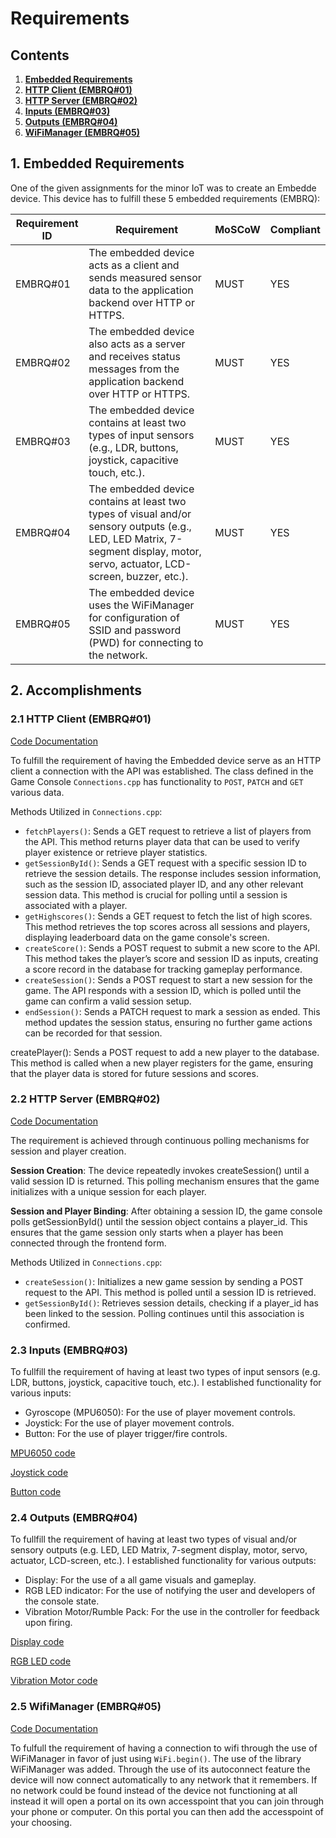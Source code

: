# Requirements

## Contents
1. **[Embedded Requirements](#1-embedded-requirements)**
2. **[HTTP Client (EMBRQ#01)](#2-http-client-embrq01)**
3. **[HTTP Server (EMBRQ#02)](#3-http-server-embrq02)**
4. **[Inputs (EMBRQ#03)](#4-inputs-embrq03)**
5. **[Outputs (EMBRQ#04)](#5-outputs-embrq04)**
6. **[WiFiManager (EMBRQ#05)](#6-wifimanager-embrq05)**

## 1. Embedded Requirements
One of the given assignments for the minor IoT was to create an Embedde device. This device has to fulfill these 5 embedded requirements (EMBRQ):

| Requirement ID | Requirement                                                                                                                           | MoSCoW | Compliant |
|----------------|---------------------------------------------------------------------------------------------------------------------------------------|--------|-----------|
| EMBRQ#01       | The embedded device acts as a client and sends measured sensor data to the application backend over HTTP or HTTPS.                   | MUST   | YES        |
| EMBRQ#02       | The embedded device also acts as a server and receives status messages from the application backend over HTTP or HTTPS.              | MUST   | YES        |
| EMBRQ#03       | The embedded device contains at least two types of input sensors (e.g., LDR, buttons, joystick, capacitive touch, etc.).             | MUST   | YES        |
| EMBRQ#04       | The embedded device contains at least two types of visual and/or sensory outputs (e.g., LED, LED Matrix, 7-segment display, motor, servo, actuator, LCD-screen, buzzer, etc.). | MUST   | YES        |
| EMBRQ#05       | The embedded device uses the WiFiManager for configuration of SSID and password (PWD) for connecting to the network.                  | MUST   | YES        |

## 2. Accomplishments

### 2.1 HTTP Client (EMBRQ#01)
[Code Documentation](code#221-api-connection-through-wifimanager)

To fulfill the requirement of having the Embedded device serve as an HTTP client a connection with the API was established. The class defined in the Game Console `Connections.cpp` has functionality to `POST`, `PATCH` and `GET` various data. 

Methods Utilized in `Connections.cpp`:

- `fetchPlayers()`: Sends a GET request to retrieve a list of players from the API. This method returns player data that can be used to verify player existence or retrieve player statistics.
- `getSessionById()`: Sends a GET request with a specific session ID to retrieve the session details. The response includes session information, such as the session ID, associated player ID, and any other relevant session data. This method is crucial for polling until a session is associated with a player.
- `getHighscores()`: Sends a GET request to fetch the list of high scores. This method retrieves the top scores across all sessions and players, displaying leaderboard data on the game console's screen.
- `createScore()`: Sends a POST request to submit a new score to the API. This method takes the player’s score and session ID as inputs, creating a score record in the database for tracking gameplay performance.
- `createSession()`: Sends a POST request to start a new session for the game. The API responds with a session ID, which is polled until the game can confirm a valid session setup.
- `endSession()`: Sends a PATCH request to mark a session as ended. This method updates the session status, ensuring no further game actions can be recorded for that session.

createPlayer(): Sends a POST request to add a new player to the database. This method is called when a new player registers for the game, ensuring that the player data is stored for future sessions and scores.

### 2.2 HTTP Server (EMBRQ#02)
[Code Documentation](code#221-api-connection-through-wifimanager)

The requirement is achieved through continuous polling mechanisms for session and player creation.

**Session Creation**:
The device repeatedly invokes createSession() until a valid session ID is returned. This polling mechanism ensures that the game initializes with a unique session for each player.

**Session and Player Binding**:
After obtaining a session ID, the game console polls getSessionById() until the session object contains a player_id. This ensures that the game session only starts when a player has been connected through the frontend form.

Methods Utilized in `Connections.cpp`:

- `createSession()`: Initializes a new game session by sending a POST request to the API. This method is polled until a session ID is retrieved.
- `getSessionById()`: Retrieves session details, checking if a player_id has been linked to the session. Polling continues until this association is confirmed.


### 2.3 Inputs (EMBRQ#03)
To fullfill the requirement of having at least two types of input sensors (e.g. LDR, buttons, joystick, capacitive touch, etc.). I established functionality for various inputs:

- Gyroscope (MPU6050): For the use of player movement controls.
- Joystick: For the use of player movement controls.
- Button: For the use of player trigger/fire controls.

[MPU6050 code](code#23-gyroscope)

[Joystick code](code#24-joystick)

[Button code](code#25-button)


### 2.4 Outputs (EMBRQ#04)
To fullfill the requirement of having at least two types of visual and/or sensory outputs (e.g. LED, LED Matrix, 7-segment display, motor, servo, actuator, LCD-screen, etc.). I established functionality for various outputs:

- Display: For the use of a all game visuals and gameplay.
- RGB LED indicator: For the use of notifying the user and developers of the console state.
- Vibration Motor/Rumble Pack: For the use in the controller for feedback upon firing.

[Display code](code#27-sprite-rendering)

[RGB LED code](code#28-rgb-led)

[Vibration Motor code](code#26-vibration-motor)

### 2.5 WifiManager (EMBRQ#05)
[Code Documentation](code#221-api-connection-through-wifimanager)

To fulfull the requirement of having a connection to wifi through the use of WiFiManager in favor of just using `WiFi.begin()`. The use of the library WiFiManager was added. Through the use of its autoconnect feature the device will now connect automatically to any network that it remembers. If no network could be found instead of the device not functioning at all instead it will open a portal on its own accesspoint that you can join through your phone or computer. On this portal you can then add the accesspoint of your choosing.

